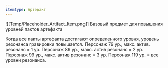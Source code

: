 ```yaml
---
itemtype: Артефакт
---
```

![[Temp/Placeholder_Artifact_Item.png]]
Базовый предмет для повышения уровней пактов артефакта

Когда все пакты артефакта достигают определенного уровня, уровень резонанса гравировки повышается.
Персонаж 79 ур., макс. актив. резонанс = 1 ур.
Персонаж 89 ур., макс. актив резонанс = 2 ур.
Персонаж 99 ур., макс. актив резонанс = 3 ур.
Персонаж 119 ур. = все уровни резонанса.
